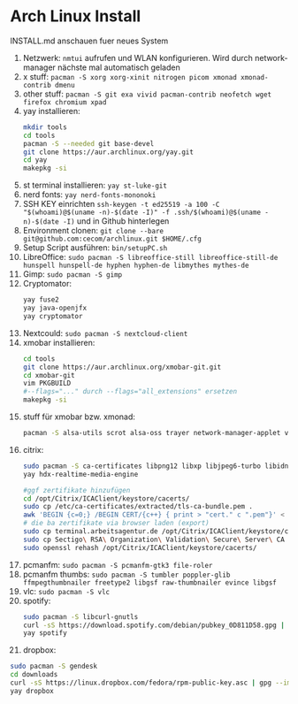  # Arch Linux Install

INSTALL.md anschauen fuer neues System

1. Netzwerk: `nmtui` aufrufen und WLAN konfigurieren. Wird durch network-manager nächste mal automatisch geladen
1. x stuff: `pacman -S xorg xorg-xinit nitrogen picom xmonad xmonad-contrib dmenu`
1. other stuff: `pacman -S git exa vivid pacman-contrib neofetch wget firefox chromium xpad`
1. yay installieren: 
   ```sh
   mkdir tools
   cd tools
   pacman -S --needed git base-devel
   git clone https://aur.archlinux.org/yay.git
   cd yay
   makepkg -si
   ```
1. st terminal installieren: `yay st-luke-git`
1. nerd fonts: `yay nerd-fonts-mononoki`
1. SSH KEY einrichten `ssh-keygen -t ed25519 -a 100 -C "$(whoami)@$(uname -n)-$(date -I)" -f .ssh/$(whoami)@$(uname -n)-$(date -I)` und in Github hinterlegen
1. Environment clonen: `git clone --bare git@github.com:cecom/archlinux.git $HOME/.cfg`
1. Setup Script ausführen: `bin/setupPC.sh`
1. LibreOffice: `sudo pacman -S libreoffice-still libreoffice-still-de hunspell hunspell-de hyphen hyphen-de libmythes mythes-de`
1. Gimp: `sudo pacman -S gimp`
1. Cryptomator: 
   ```sh
   yay fuse2
   yay java-openjfx
   yay cryptomator
   ```
1. Nextcould: `sudo pacman -S nextcloud-client`
1. xmobar installieren:
   ```sh
   cd tools
   git clone https://aur.archlinux.org/xmobar-git.git
   cd xmobar-git
   vim PKGBUILD
   #--flags="..." durch --flags="all_extensions" ersetzen
   makepkg -si  
   ```
1. stuff für xmobar bzw. xmonad:
   ```sh
   pacman -S alsa-utils scrot alsa-oss trayer network-manager-applet volumeicon xdotool
   ```
1. citrix:
   ```sh
   sudo pacman -S ca-certificates libpng12 libxp libjpeg6-turbo libidn11
   yay hdx-realtime-media-engine
   
   #ggf zertifikate hinzufügen
   cd /opt/Citrix/ICAClient/keystore/cacerts/
   sudo cp /etc/ca-certificates/extracted/tls-ca-bundle.pem .
   awk 'BEGIN {c=0;} /BEGIN CERT/{c++} { print > "cert." c ".pem"}' < tls-ca-bundle.pem
   # die ba zertifikate via browser laden (export)
   sudo cp terminal.arbeitsagentur.de /opt/Citrix/ICAClient/keystore/cacerts/terminal.arbeitsagentur.de.pem
   sudo cp Sectigo\ RSA\ Organization\ Validation\ Secure\ Server\ CA /opt/Citrix/ICAClient/keystore/cacerts/sectigo.pem
   sudo openssl rehash /opt/Citrix/ICAClient/keystore/cacerts/
   ```
1. pcmanfm: `sudo pacman -S pcmanfm-gtk3 file-roler`
1. pcmanfm thumbs: `sudo pacman -S tumbler poppler-glib ffmpegthumbnailer freetype2 libgsf raw-thumbnailer evince libgsf`
1. vlc: `sudo pacman -S vlc`
1. spotify: 
   ```sh
   sudo pacman -S libcurl-gnutls
   curl -sS https://download.spotify.com/debian/pubkey_0D811D58.gpg | gpg --import -
   yay spotify
   ```
 1. dropbox:
   ```sh
   sudo pacman -S gendesk
   cd downloads
   curl -sS https://linux.dropbox.com/fedora/rpm-public-key.asc | gpg --import -
   yay dropbox
   ```

